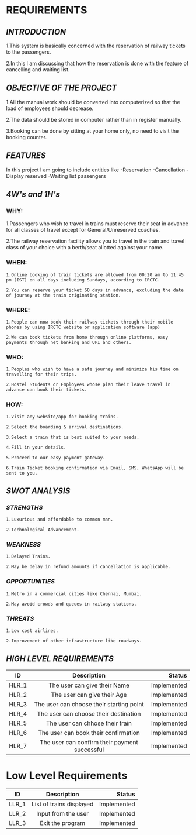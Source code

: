# **REQUIREMENTS**



## *INTRODUCTION*


1.This system is basically concerned with the reservation of railway tickets to the passengers.

2.In this I am discussing that how the reservation is done with the feature of cancelling and waiting list.


## *OBJECTIVE OF THE PROJECT*


1.All the manual work should be converted into computerized so that the load of employees should decrease.

2.The data should be stored in computer rather than in register manually.

3.Booking can be done by sitting at your home only, no need to visit the booking counter.


## *FEATURES*


In this project I am going to include entities like
   -Reservation
   -Cancellation
   -Display reserved
   -Waiting list passengers


## *4W's and 1H's*


 ### **WHY:**

   1.Passengers who wish to travel in trains must reserve their seat in advance for all classes of travel except for General/Unreserved coaches.

   2.The railway reservation facility allows you to travel in the train and travel class of your choice with a berth/seat allotted against your name.


 ### **WHEN:**

    1.Online booking of train tickets are allowed from 00:20 am to 11:45 pm (IST) on all days including Sundays, according to IRCTC.

    2.You can reserve your ticket 60 days in advance, excluding the date of journey at the train originating station.


 ### **WHERE:**

    1.People can now book their railway tickets through their mobile phones by using IRCTC website or application software (app)

    2.We can book tickets from home through online platforms, easy payments through net banking and UPI and others.


 ### **WHO:**

    1.Peoples who wish to have a safe journey and minimize his time on travelling for their trips.

    2.Hostel Students or Employees whose plan their leave travel in advance can book their tickets.


 ### **HOW:**

    1.Visit any website/app for booking trains.

    2.Select the boarding & arrival destinations.

    3.Select a train that is best suited to your needs.

    4.Fill in your details.

    5.Proceed to our easy payment gateway.

    6.Train Ticket booking confirmation via Email, SMS, WhatsApp will be sent to you.


## *SWOT ANALYSIS*


 ### ***STRENGTHS***

    1.Luxurious and affordable to common man.

    2.Technological Advancement.


 ### ***WEAKNESS***

    1.Delayed Trains.

    2.May be delay in refund amounts if cancellation is applicable.

 ### ***OPPORTUNITIES***

    1.Metro in a commercial cities like Chennai, Mumbai.

    2.May avoid crowds and queues in railway stations.


### ***THREATS***

    1.Low cost airlines.

    2.Improvement of other infrastructure like roadways.

## *HIGH LEVEL REQUIREMENTS*


| ID   |      Description     |  Status |
|----------|:-------------:|------:|
| HLR_1 |  The user can give their Name| Implemented  |
| HLR_2 |    The user can give their Age  | Implemented  |
| HLR_3 |    The user can choose their starting point  | Implemented  |
| HLR_4 |    The user can choose their destination  | Implemented  |
| HLR_5 |    The user can chhose their train  | Implemented  |
| HLR_6 |    The user can book their confirmation | Implemented  |
| HLR_7 |    The user can confirm their payment successful  | Implemented  |

# Low Level Requirements
| ID   |      Description     |  Status |
|----------|:-------------:|------:|
| LLR_1 |  List of trains displayed | Implemented  |
| LLR_2 |  Input from the user  | Implemented  |
| LLR_3 |  Exit the program  | Implemented  |

